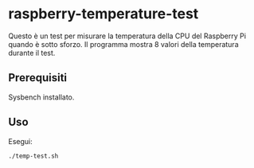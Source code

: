 # raspberry-temperature-test

Questo è un test per misurare la temperatura della CPU del Raspberry Pi quando è sotto sforzo.
Il programma mostra 8 valori della temperatura durante il test.

## Prerequisiti

Sysbench installato.

## Uso

Esegui:
```
./temp-test.sh
```
